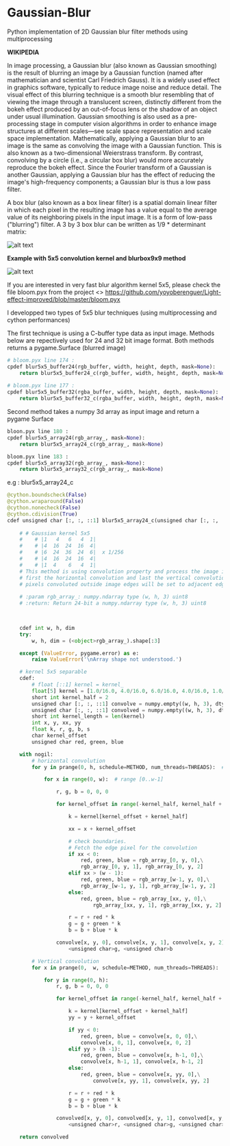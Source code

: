 # Gaussian-Blur

Python implementation of 2D Gaussian blur filter methods using multiprocessing

**WIKIPEDIA**

In image processing, a Gaussian blur (also known as Gaussian smoothing) is the result of blurring an image by a Gaussian function (named after mathematician and scientist Carl Friedrich Gauss). It is a widely used effect in graphics software, typically to reduce image noise and reduce detail. The visual effect of this blurring technique is a smooth blur resembling that of viewing the image through a translucent screen, distinctly different from the bokeh effect produced by an out-of-focus lens or the shadow of an object under usual illumination. Gaussian smoothing is also used as a pre-processing stage in computer vision algorithms in order to enhance image structures at different scales—see scale space representation and scale space implementation.
Mathematically, applying a Gaussian blur to an image is the same as convolving the image with a Gaussian function. This is also known as a two-dimensional Weierstrass transform. By contrast, convolving by a circle (i.e., a circular box blur) would more accurately reproduce the bokeh effect. Since the Fourier transform of a Gaussian is another Gaussian, applying a Gaussian blur has the effect of reducing the image's high-frequency components; a Gaussian blur is thus a low pass filter.

A box blur (also known as a box linear filter) is a spatial domain linear filter in which each pixel in the resulting image has a value equal to the average value of its neighboring pixels in the input image. It is a form of low-pass ("blurring") filter. A 3 by 3 box blur can be written as 1/9 * determinant matrix:

![alt text](https://github.com/yoyoberenguer/Gaussian-Blur/blob/master/boxblur.png)



**Example with 5x5 convolution kernel and blurbox9x9 method**

![alt text](https://github.com/yoyoberenguer/Gaussian-Blur/blob/master/Assets/Graphics/Gaussian.png)


If you are interested in very fast blur algorithm kernel 5x5, please check the file
bloom.pyx from the project <<light effect improved>> 
https://github.com/yoyoberenguer/Light-effect-improved/blob/master/bloom.pyx

I developped two types of 5x5 blur techniques (using multiprocessing and cython performances) 

The first technique is using a C-buffer type data as input image.
Methods below are repectively used for 24 and 32 bit image format.
Both methods returns a pygame.Surface (blurred image)
```python
# bloom.pyx line 174 : 
cpdef blur5x5_buffer24(rgb_buffer, width, height, depth, mask=None):
    return blur5x5_buffer24_c(rgb_buffer, width, height, depth, mask=None)
    
# bloom.pyx line 177 :
cpdef blur5x5_buffer32(rgba_buffer, width, height, depth, mask=None):
    return blur5x5_buffer32_c(rgba_buffer, width, height, depth, mask=None)
```

Second method takes a numpy 3d array as input image and return a pygame Surface 

```python
bloon.pyx line 180 :
cpdef blur5x5_array24(rgb_array_, mask=None):
    return blur5x5_array24_c(rgb_array_, mask=None)

bloom.pyx line 183 :
cpdef blur5x5_array32(rgb_array_, mask=None):
    return blur5x5_array32_c(rgb_array_, mask=None)
```
    
e.g : blur5x5_array24_c

```python 
@cython.boundscheck(False)
@cython.wraparound(False)
@cython.nonecheck(False)
@cython.cdivision(True)
cdef unsigned char [:, :, ::1] blur5x5_array24_c(unsigned char [:, :, :] rgb_array_, mask=None):
    
    # # Gaussian kernel 5x5
    #    # |1   4   6   4  1|
    #    # |4  16  24  16  4|
    #    # |6  24  36  24  6|  x 1/256
    #    # |4  16  24  16  4|
    #    # |1  4    6   4  1|
    # This method is using convolution property and process the image in two passes,
    # first the horizontal convolution and last the vertical convolution
    # pixels convoluted outside image edges will be set to adjacent edge value
    
    # :param rgb_array_: numpy.ndarray type (w, h, 3) uint8 
    # :return: Return 24-bit a numpy.ndarray type (w, h, 3) uint8
    


    cdef int w, h, dim
    try:
        w, h, dim = (<object>rgb_array_).shape[:3]

    except (ValueError, pygame.error) as e:
        raise ValueError('\nArray shape not understood.')

    # kernel 5x5 separable
    cdef:
        # float [::1] kernel = kernel_
        float[5] kernel = [1.0/16.0, 4.0/16.0, 6.0/16.0, 4.0/16.0, 1.0/16.0]
        short int kernel_half = 2
        unsigned char [:, :, ::1] convolve = numpy.empty((w, h, 3), dtype=uint8)
        unsigned char [:, :, ::1] convolved = numpy.empty((w, h, 3), dtype=uint8)
        short int kernel_length = len(kernel)
        int x, y, xx, yy
        float k, r, g, b, s
        char kernel_offset
        unsigned char red, green, blue

    with nogil:
        # horizontal convolution
        for y in prange(0, h, schedule=METHOD, num_threads=THREADS):  # range [0..h-1)

            for x in range(0, w):  # range [0..w-1]

                r, g, b = 0, 0, 0

                for kernel_offset in range(-kernel_half, kernel_half + 1):

                    k = kernel[kernel_offset + kernel_half]

                    xx = x + kernel_offset

                    # check boundaries.
                    # Fetch the edge pixel for the convolution
                    if xx < 0:
                        red, green, blue = rgb_array_[0, y, 0],\
                        rgb_array_[0, y, 1], rgb_array_[0, y, 2]
                    elif xx > (w - 1):
                        red, green, blue = rgb_array_[w-1, y, 0],\
                        rgb_array_[w-1, y, 1], rgb_array_[w-1, y, 2]
                    else:
                        red, green, blue = rgb_array_[xx, y, 0],\
                            rgb_array_[xx, y, 1], rgb_array_[xx, y, 2]

                    r = r + red * k
                    g = g + green * k
                    b = b + blue * k

                convolve[x, y, 0], convolve[x, y, 1], convolve[x, y, 2] = <unsigned char>r,\
                    <unsigned char>g, <unsigned char>b

        # Vertical convolution
        for x in prange(0,  w, schedule=METHOD, num_threads=THREADS):

            for y in range(0, h):
                r, g, b = 0, 0, 0

                for kernel_offset in range(-kernel_half, kernel_half + 1):

                    k = kernel[kernel_offset + kernel_half]
                    yy = y + kernel_offset

                    if yy < 0:
                        red, green, blue = convolve[x, 0, 0],\
                        convolve[x, 0, 1], convolve[x, 0, 2]
                    elif yy > (h -1):
                        red, green, blue = convolve[x, h-1, 0],\
                        convolve[x, h-1, 1], convolve[x, h-1, 2]
                    else:
                        red, green, blue = convolve[x, yy, 0],\
                            convolve[x, yy, 1], convolve[x, yy, 2]

                    r = r + red * k
                    g = g + green * k
                    b = b + blue * k

                convolved[x, y, 0], convolved[x, y, 1], convolved[x, y, 2] = \
                    <unsigned char>r, <unsigned char>g, <unsigned char>b

    return convolved
```
